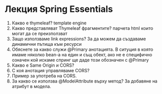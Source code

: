 # Лекция Spring Essentials

1. Какво е thymeleaf?
template engine
2. Какво представляват Thymeleaf фрагментите?
парчета html които могат да се преизползват
3. Защо използваме link expressions?
За да можем да създаваме динамични пътища към ресурси
4. Обяснете за какво служи @Primary анотацията.
В ситуция в която имаме няколко bean-a на един и същ обект, ако не е специфично означен кой искаме спринг ще даде този обозначен с @Primary
5. Какво е Same Origin и CORS?
6. С коя анотация управляваме CORS?
7. Пример за употреба на CORS.
8. За какво се използва @ModelAttribute върху метод?
За добавяне на атрибут в модела.